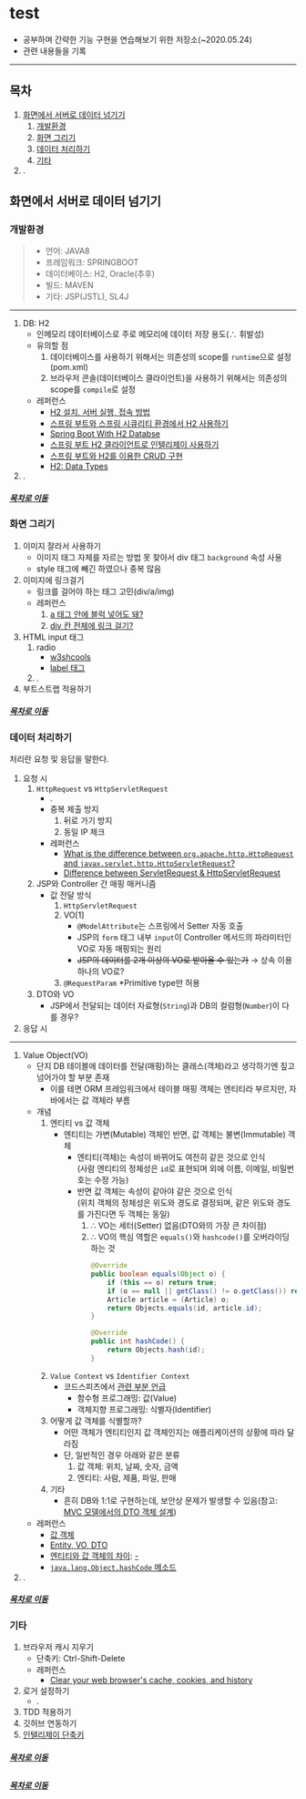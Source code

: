 test
=====
* 공부하며 간략한 기능 구현을 연습해보기 위한 저장소(~2020.05.24)
* 관련 내용들을 기록
- - -
## 목차
1. [화면에서 서버로 데이터 넘기기](#화면에서-서버로-데이터-넘기기)
	1. [개발환경](#개발환경)
	2. [화면 그리기](#화면-그리기)
	3. [데이터 처리하기](#데이터-처리하기)
	4. [기타](#기타)
2. .

## 화면에서 서버로 데이터 넘기기
### 개발환경
> * 언어: JAVA8
> * 프레임워크: SPRINGBOOT
> * 데이터베이스: H2, Oracle(추후)
> * 빌드: MAVEN
> * 기타: JSP(JSTL), SL4J

- - -

1. DB: H2
	* 인메모리 데이터베이스로 주로 메모리에 데이터 저장 용도(∴ 휘발성)
	* 유의할 점
		1. 데이터베이스를 사용하기 위해서는 의존성의 scope를 `runtime`으로 설정(pom.xml)
		2. 브라우저 콘솔(데이터베이스 클라이언트)을 사용하기 위해서는 의존성의 scope를 `compile`로 설정
	* 레퍼런스
		* [H2 설치, 서버 실행, 접속 방법](https://atoz-develop.tistory.com/entry/H2-Database-%EC%84%A4%EC%B9%98-%EC%84%9C%EB%B2%84-%EC%8B%A4%ED%96%89-%EC%A0%91%EC%86%8D-%EB%B0%A9%EB%B2%95)
		* [스프링 부트와 스프링 시큐리티 환경에서 H2 사용하기](https://lahuman.jabsiri.co.kr/128)
		* [Spring Boot With H2 Databse](https://www.baeldung.com/spring-boot-h2-database)
		* [스프링 부트 H2 클라이언트로 인텔리제이 사용하기](https://jojoldu.tistory.com/234)
		* [스프링 부트와 H2를 이용한 CRUD 구현](https://augustines.tistory.com/177)
		* [H2: Data Types](http://www.h2database.com/html/datatypes.html)
2. .

##### [목차로 이동](#목차)

### 화면 그리기
1. 이미지 잘라서 사용하기
	* 이미지 태그 자체를 자르는 방법 못 찾아서 div 태그 `background` 속성 사용
	* style 태그에 빼긴 하였으나 중복 많음
2. 이미지에 링크걸기
	* 링크를 걸어야 하는 태그 고민(div/a/img)
	* 레퍼런스
		1. [a 태그 안에 블럭 넣어도 돼?](https://asource.tistory.com/19)
		2. [div 칸 전체에 링크 걸기?](https://xe1.xpressengine.com/qna/22777673)
3. HTML input 태그
	1. radio
		* [w3shcools](https://www.w3schools.com/tags/att_input_type_radio.asp)
		* [label 태그](https://www.codingfactory.net/11008)
	2. .
4. 부트스트랩 적용하기

##### [목차로 이동](#목차)

### 데이터 처리하기
처리란 요청 및 응답을 말한다.

1. 요청 시
	1. `HttpRequest` vs `HttpServletRequest`
		* .
		* 중복 제출 방지
			1. 뒤로 가기 방지
			2. 동일 IP 체크
		* 레퍼런스
			* [What is the difference between `org.apache.http.HttpRequest` and `javax.servlet.http.HttpServletRequest`?](https://stackoverflow.com/questions/26190641/what-is-the-difference-between-org-apache-http-httprequest-and-javax-servlet-htt)
			* [Difference between ServletRequest & HttpServletRequest](https://coderanch.com/t/621449/java/Difference-ServletRequest-HttpServletRequest)
	2. JSP와 Controller 간 매핑 매커니즘
		* 값 전달 방식
			1. `HttpServletRequest`
			2. VO[1]
				* `@ModelAttribute`는 스프링에서 Setter 자동 호출
				* JSP의 `form` 태그 내부 `input`이 Controller 메서드의 파라미터인 VO로 자동 매핑되는 원리
				* ~~JSP의 데이터를 2개 이상의 VO로 받아올 수 있는가~~ → 상속 이용 하나의 VO로?
			3. `@RequestParam`
				*Primitive type만 허용
	3. DTO와 VO
		* JSP에서 전달되는 데이터 자료형(`String`)과 DB의 컬럼형(`Number`)이 다를 경우?
2. 응답 시


- - -
1. Value Object(VO)
	* 단지 DB 테이블에 데이터를 전달(매핑)하는 클래스(객체)라고 생각하기엔 짚고 넘어가야 할 부분 존재
		* 이를 테면 ORM 프레임워크에서 테이블 매핑 객체는 엔티티라 부르지만, 자바에서는 값 객체라 부름
	* 개념
		1. 엔티티 vs 값 객체
			* 엔티티는 가변(Mutable) 객체인 반면, 값 객체는 불변(Immutable) 객체
				* 엔티티(객체)는 속성이 바뀌어도 여전히 같은 것으로 인식  
				(사람 엔티티의 정체성은 `id`로 표현되며 외에 이름, 이메일, 비밀번호는 수정 가능)
				* 반면 값 객체는 속성이 같아야 같은 것으로 인식  
				(위치 객체의 정체성은 위도와 경도로 결정되며, 같은 위도와 경도를 가진다면 두 객체는 동일)
					1. ∴ VO는 세터(Setter) 없음(DTO와의 가장 큰 차이점)
					2. ∴ VO의 핵심 역할은 `equals()`와 `hashcode()`를 오버라이딩하는 것  
						```java
						@Override
						public boolean equals(Object o) {
							if (this == o) return true;
							if (o == null || getClass() != o.getClass()) return false;
							Article article = (Article) o;
							return Objects.equals(id, article.id);
						}

						@Override
						public int hashCode() {
							return Objects.hash(id);
						}
						```
		2. `Value Context` vs `Identifier Context`
			* 코드스피츠에서 [관련 부분 언급](https://github.com/nara1030/TIL/blob/master/docs/lecture_list/code_spitz/s86_oop_javascript/week_1.md)
				* 함수형 프로그래밍: 값(Value)
				* 객체지향 프로그래밍: 식별자(Identifier)
		3. 어떻게 값 객체를 식별할까?
			* 어떤 객체가 엔티티인지 값 객체인지는 애플리케이션의 상황에 따라 달라짐
			* 단, 일반적인 경우 아래와 같은 분류
				1. 값 객체: 위치, 날짜, 숫자, 금액
				2. 엔티티: 사람, 제품, 파일, 판매
		4. 기타
			* 흔히 DB와 1:1로 구현하는데, 보안상 문제가 발생할 수 있음(참고: [MVC 모델에서의 DTO 객체 설계](https://www.slideshare.net/sunnykwak90/mvc-vo))
	* 레퍼런스
		* [값 객체](https://zetawiki.com/wiki/%EA%B0%92_%EA%B0%9D%EC%B2%B4)
		* [Entity, VO, DTO](https://medium.com/webeveloper/entity-vo-dto-666bc72614bb)
		* [엔티티와 값 객체의 차이](https://jaeyeolshin.github.io/2016-02-06/difference-between-entity-and-value-object/): [-](https://github.com/nara1030/test_for_sunday_study/blob/master/docs/vo_vs_entity.pdf)
		* [`java.lang.Object.hashCode` 메소드](https://johngrib.github.io/wiki/Object-hashCode/)
2. .

##### [목차로 이동](#목차)

### 기타
1. 브라우저 캐시 지우기
	* 단축키: Ctrl-Shift-Delete
	* 레퍼런스
		* [Clear your web browser's cache, cookies, and history](https://kb.iu.edu/d/ahic)
2. 로거 설정하기
	* .
3. TDD 적용하기
4. 깃허브 연동하기
5. [인텔리제이 단축키](https://gmlwjd9405.github.io/2019/05/21/intellij-shortkey.html)

##### [목차로 이동](#목차)

##


##### [목차로 이동](#목차)
